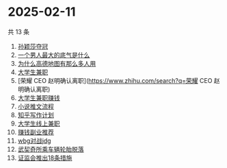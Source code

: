 # 2025-02-11

共 13 条

<!-- BEGIN ZHIHUSEARCH -->
<!-- 最后更新时间 Tue Feb 11 2025 15:11:45 GMT+0800 (China Standard Time) -->
1. [孙颖莎夺冠](https://www.zhihu.com/search?q=孙颖莎夺冠)
1. [一个男人最大的底气是什么](https://www.zhihu.com/search?q=一个男人最大的底气是什么)
1. [为什么高德地图有那么多人用](https://www.zhihu.com/search?q=为什么高德地图有那么多人用)
1. [大学生兼职](https://www.zhihu.com/search?q=大学生兼职)
1. [荣耀 CEO 赵明确认离职](https://www.zhihu.com/search?q=荣耀 CEO 赵明确认离职)
1. [大学生兼职赚钱](https://www.zhihu.com/search?q=大学生兼职赚钱)
1. [小说推文流程](https://www.zhihu.com/search?q=小说推文流程)
1. [知乎写作计划](https://www.zhihu.com/search?q=知乎写作计划)
1. [大学生线上兼职](https://www.zhihu.com/search?q=大学生线上兼职)
1. [赚钱副业推荐](https://www.zhihu.com/search?q=赚钱副业推荐)
1. [wbg对战jdg](https://www.zhihu.com/search?q=wbg对战jdg)
1. [武契奇所乘车辆轮胎脱落](https://www.zhihu.com/search?q=武契奇所乘车辆轮胎脱落)
1. [证监会推出18条措施](https://www.zhihu.com/search?q=证监会推出18条措施)
<!-- END ZHIHUSEARCH -->
